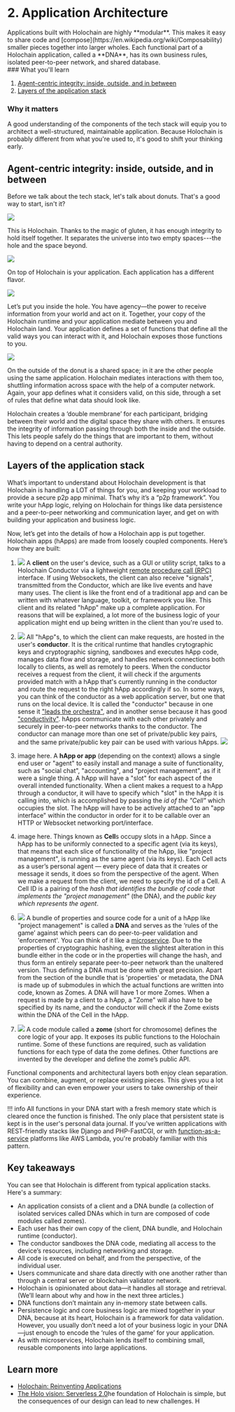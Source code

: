 # 2. Application Architecture

<div class="coreconcepts-intro" markdown=1>
Applications built with Holochain are highly **modular**. This makes it easy to share code and [compose](https://en.wikipedia.org/wiki/Composability) smaller pieces together into larger wholes. Each functional part of a Holochain application, called a **DNA**, has its own business rules, isolated peer-to-peer network, and shared database.
</div>

<div class="coreconcepts-orientation" markdown=1>
### <i class="fas fa-thunderstorm"></i> What you'll learn

1. [Agent-centric integrity: inside, outside, and in between](#agent-centric-integrity-inside-outside-and-in-between)
2. [Layers of the application stack](#layers-of-the-application-stack)

### <i class="far fa-atom"></i> Why it matters

A good understanding of the components of the tech stack will equip you to architect a well-structured, maintainable application. Because Holochain is probably different from what you're used to, it's good to shift your thinking early.
</div>

## Agent-centric integrity: inside, outside, and in between

Before we talk about the tech stack, let's talk about donuts. That's a good way to start, isn't it?

![](../../img/concepts/2.1-holonut)

This is Holochain. Thanks to the magic of gluten, it has enough integrity to hold itself together. It separates the universe into two empty spaces---the hole and the space beyond.

![](../../img/concepts/2.2-holonut-icing.png)

On top of Holochain is your application. Each application has a different flavor.

![](../../img/concepts/2.3-holonut-inside.png)

Let’s put you inside the hole. You have agency—the power to receive information from your world and act on it. Together, your copy of the Holochain runtime and your application mediate between you and Holochain land. Your application defines a set of functions that define all the valid ways you can interact with it, and Holochain exposes those functions to you.

![](../../img/concepts/2.4-holonut-network.png)

On the outside of the donut is a shared space; in it are the other people using the same application. Holochain mediates interactions with them too, shuttling information across space with the help of a computer network. Again, your app defines what it considers valid, on this side, through a set of rules that define what data should look like.

Holochain creates a ‘double membrane’ for each participant, bridging between their world and the digital space they share with others. It ensures the integrity of information passing through both the inside and the outside. This lets people safely do the things that are important to them, without having to depend on a central authority.

## Layers of the application stack

What’s important to understand about Holochain development is that Holochain is handling a LOT of things for you, and keeping your workload to provide a secure p2p app minimal. That’s why it’s a “p2p framework”. You write your hApp logic, relying on Holochain for things like data persistence and a peer-to-peer networking and communication layer, and get on with building your application and business logic.

Now, let’s get into the details of how a Holochain app is put together. Holochain apps (hApps) are made from loosely coupled components. Here’s how they are built:

<div class="coreconcepts-storysequence" markdown=1>

1. ![](../../img/concepts/2.8-happ-bundle.png)
A **client** on the user's device, such as a GUI or utility script, talks to a Holochain Conductor via a lightweight [remote procedure call (RPC)](https://en.wikipedia.org/wiki/Remote_procedure_call) interface. If using Websockets, the client can also receive "signals", transmitted from the Conductor, which are like live events and have many uses. The client is like the front end of a traditional app and can be written with whatever language, toolkit, or framework you like. This client and its related "hApp" make up a complete application. For reasons that will be explained, a lot more of the business logic of your application might end up being written in the client than you're used to.

2. ![](../../img/concepts/2.9-conductor.png)
All "hApp"s, to which the client can make requests, are hosted in the user's **conductor**. It is the critical runtime that handles crytographic keys and cryptographic signing, sandboxes and executes hApp code, manages data flow and storage, and handles network connections both locally to clients, as well as remotely to peers. When the conductor receives a request from the client, it will check if the arguments provided match with a hApp that's currently running in the conductor and route the request to the right hApp accordingly if so. In some ways, you can think of the conductor as a web application server, but one that runs on the local device. It is called the "conductor" because in one sense it ["leads the orchestra"](https://en.wikipedia.org/wiki/Conducting), and in another sense because it has good ["conductivity"](https://en.wikipedia.org/wiki/Electrical_conductor). hApps communicate with each other privately and securely in peer-to-peer networks thanks to the conductor. The conductor can manage more than one set of private/public key pairs, and the same private/public key pair can be used with various hApps.
![](../../img/concepts/2.10-network.png)

3. image here. A **hApp or app** (depending on the context) allows a single end user or "agent" to easily install and manage a suite of functionality, such as "social chat", "accounting", and "project management", as if it were a single thing. A hApp will have a "slot" for each aspect of the overall intended functionality. When a client makes a request to a hApp through a conductor, it will have to specify which "slot" in the hApp it is calling into, which is accomplished by passing the *id of the "Cell"* which occupies the slot. The hApp will have to be actively attached to an "app interface" within the conductor in order for it to be callable over an HTTP or Websocket networking port/interface.

4. image here. Things known as **Cell**s occupy slots in a hApp. Since a hApp has to be uniformly connected to a specific agent (via its keys), that means that each slice of functionality of the hApp, like "project management", is running as the same agent (via its keys). Each Cell acts as a user’s personal agent — every piece of data that it creates or message it sends, it does so from the perspective of the agent. When we make a request from the client, we need to specify the id of a Cell. A Cell ID is a pairing of the *hash that identifies the bundle of code that implements the "project management"* (the DNA), and the *public key which represents the agent*. 

<!-- 5. ![](../../img/concepts/2.7-bridging.png)
Cells within a hApp can talk to each other’s APIs via **bridging**. This is part of how you can compose them into a bundle of functionality in a hApp. -->

6. ![](../../img/concepts/2.6-dna.png)
A bundle of properties and source code for a unit of a hApp like "project management" is called a **DNA** and serves as the ‘rules of the game’ against which peers can do peer-to-peer validation and 'enforcement'. You can think of it like a [microservice](https://en.wikipedia.org/wiki/Microservices). Due to the properties of cryptographic hashing, even the slightest alteration in this bundle either in the code or in the properties will change the hash, and thus form an entirely separate peer-to-peer network than the unaltered version. Thus defining a DNA must be done with great precision. Apart from the section of the bundle that is 'properties' or metadata, the DNA is made up of submodules in which the actual functions are written into code, known as Zomes. A DNA will have 1 or more Zomes. When a request is made by a client to a hApp, a "Zome" will also have to be specified by its name, and the conductor will check if the Zome exists within the DNA of the Cell in the hApp.

7. ![](../../img/concepts/2.5-zome.png)
A code module called a **zome** (short for chromosome) defines the core logic of your app. It exposes its public functions to the Holochain runtime. Some of these functions are required, such as validation functions for each type of data the zome defines. Other functions are invented by the developer and define the zome’s public API.

</div>

Functional components and architectural layers both enjoy clean separation. You can combine, augment, or replace existing pieces. This gives you a lot of flexibility and can even empower your users to take ownership of their experience.

!!! info
    All functions in your DNA start with a fresh memory state which is cleared once the function is finished. The only place that persistent state is kept is in the user's personal data journal. If you've written applications with REST-friendly stacks like Django and PHP-FastCGI, or with [function-as-a-service](https://en.wikipedia.org/wiki/Function_as_a_service) platforms like AWS Lambda, you're probably familiar with this pattern.

## Key takeaways

You can see that Holochain is different from typical application stacks. Here's a summary:

* An application consists of a client and a DNA bundle (a collection of isolated services called DNAs which in turn are composed of code modules called zomes).
* Each user has their own copy of the client, DNA bundle, and Holochain runtime (conductor).
* The conductor sandboxes the DNA code, mediating all access to the device’s resources, including networking and storage.
* All code is executed on behalf, and from the perspective, of the individual user.
* Users communicate and share data directly with one another rather than through a central server or blockchain validator network.
* Holochain is opinionated about data—it handles all storage and retrieval. (We’ll learn about why and how in the next three articles.)
* DNA functions don’t maintain any in-memory state between calls.
* Persistence logic and core business logic are mixed together in your DNA, because at its heart, Holochain is a framework for data validation. However, you usually don’t need a lot of your business logic in your DNA—just enough to encode the ‘rules of the game’ for your application.
* As with microservices, Holochain lends itself to combining small, reusable components into large applications.

## Learn more

* [Holochain: Reinventing Applications](https://medium.com/holochain/holochain-reinventing-applications-d2ac1e4f25ef)
* [The Holo vision: Serverless 2.0](https://medium.com/holochain/the-holo-vision-serverless-2-0-c0b294e753ba)he foundation of Holochain is simple, but the consequences of our design can lead to new challenges. H
